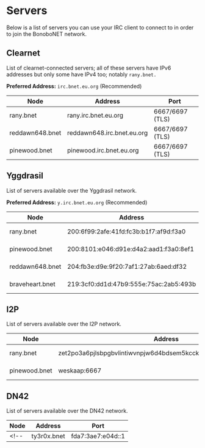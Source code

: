 Servers
=======

Below is a list of servers you can use your IRC client to connect to in order to join the BonoboNET network.

## Clearnet

List of clearnet-connected servers; all of these servers have IPv6 addresses but only some have IPv4 too; notably `rany.bnet.`

**Preferred Address:** `irc.bnet.eu.org` (Recommended)

| Node            | Address                    | Port            |
|-----------------|----------------------------|-----------------|
| rany.bnet       | rany.irc.bnet.eu.org       | 6667/6697 (TLS) |
| reddawn648.bnet | reddawn648.irc.bnet.eu.org | 6667/6697 (TLS) |
| pinewood.bnet   | pinewood.irc.bnet.eu.org  | 6667/6697 (TLS) |

<!-- | ty3r0x.bnet     | ty3r0x.irc.bnet.eu.org     | 6667/6697 (TLS) | -->
<!-- | reddawn648.bnet | 41.157.98.109 | 9006 | -->

<!-- ## CRXN -->

<!-- List of servers available over the CRXN network. -->

<!-- | Node            | Address                         | Port            | -->
<!-- |-----------------|---------------------------------|-----------------| -->
<!-- | reddawn648.bnet | fd96:21ef:a9ba::1               | 6667/6697 (TLS) | -->
<!-- | ty3r0x.bnet     | fda7:3ae7:e04d::1               | 6667/6697 (TLS) |-->
<!-- | worcester.bnet  | worcester.community.deavmi.crxn | 6667/6697 (TLS) | -->

## Yggdrasil

List of servers available over the Yggdrasil network.

**Preferred Address:** `y.irc.bnet.eu.org` (Recommended)

| Node            | Address                                | Port            |
|-----------------|----------------------------------------|-----------------|
| rany.bnet       | 200:6f99:2afe:41fd:fc3b:b1f7:af9d:f3a0 | 6667/6697 (TLS) |
| pinewood.bnet   | 200:8101:e046:d91e:d4a2:aad1:f3a0:8ef1 | 6667/6697 (TLS) |
| reddawn648.bnet | 204:fb3e:d9e:9f20:7af1:27ab:6aed:df32  | 6667/6697 (TLS) |
| braveheart.bnet | 219:3cf0:dd1d:47b9:555e:75ac:2ab5:493b | 6667/6697 (TLS) |

<!-- | ty3r0x.bnet     | 201:f742:6335:a85d:8378:9b21:1105:d0bf | 6667/6697 (TLS) | -->

## I2P

List of servers available over the I2P network.

| Node            | Address                                                      	  | Type       |
|-----------------|-------------------------------------------------------------------|------------|
| rany.bnet 	  | zet2po3a6pjlsbpgbvlintiwvnpjw6d4bdsem5kcckbqiroebq3q.b32.i2p:6667 | No SSL/TLS |
| pinewood.bnet   | weskaap:6667                                                      | No SSL/TLS |

## DN42

List of servers available over the DN42 network.

| Node        |  Address          | Port            |
|-------------|-------------------|-----------------|
<!-- | ty3r0x.bnet | fda7:3ae7:e04d::1 | 6667/6697 (TLS) | -->
